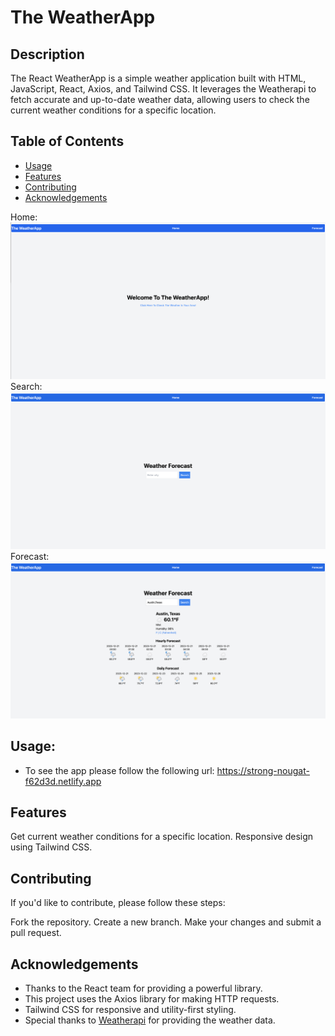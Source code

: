 # The WeatherApp

## Description

The React WeatherApp is a simple weather application built with HTML, JavaScript, React, Axios, and Tailwind CSS. It leverages the Weatherapi to fetch accurate and up-to-date weather data, allowing users to check the current weather conditions for a specific location.

## Table of Contents

- [Usage](#usage)
- [Features](#features)
- [Contributing](#contributing)
- [Acknowledgements](#acknowledgements)

Home:
![Home Screen](/public/assets/Home.png)
Search:
![Search Screen](/public/assets/Search.png)
Forecast:
![Forecast Screen](/public/assets/Forecastresults.png)

## Usage:

- To see the app please follow the following url:
  https://strong-nougat-f62d3d.netlify.app

## Features

Get current weather conditions for a specific location.
Responsive design using Tailwind CSS.

## Contributing

If you'd like to contribute, please follow these steps:

Fork the repository.
Create a new branch.
Make your changes and submit a pull request.

## Acknowledgements

- Thanks to the React team for providing a powerful library.
- This project uses the Axios library for making HTTP requests.
- Tailwind CSS for responsive and utility-first styling.
- Special thanks to [Weatherapi](https://www.weatherapi.com/) for providing the weather data.

